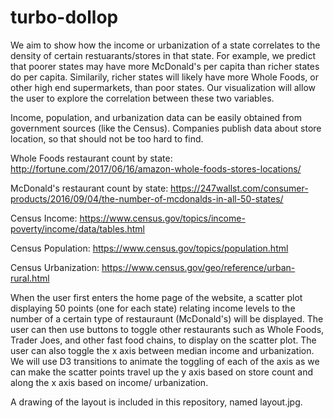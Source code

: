 # turbo-dollop
We aim to show how the income or urbanization of a state correlates to the density of certain restuarants/stores in that state. For example, we predict that poorer states may have more McDonald's per capita than richer states do per capita. Similarily, richer states will likely have more Whole Foods, or other high end supermarkets, than poor states. Our visualization will allow the user to explore the correlation between these two variables. 

Income, population, and urbanization data can be easily obtained from government sources (like the Census). Companies publish data about store location, so that should not be too hard to find.

Whole Foods restaurant count by state: http://fortune.com/2017/06/16/amazon-whole-foods-stores-locations/

McDonald's restaurant count by state: https://247wallst.com/consumer-products/2016/09/04/the-number-of-mcdonalds-in-all-50-states/

Census Income: https://www.census.gov/topics/income-poverty/income/data/tables.html

Census Population: https://www.census.gov/topics/population.html

Census Urbanization: https://www.census.gov/geo/reference/urban-rural.html

When the user first enters the home page of the website, a scatter plot displaying 50 points (one for each state) relating income levels to the number of a certain type of restauraunt (McDonald's) will be displayed. The user can then use buttons to toggle other restaurants such as Whole Foods, Trader Joes, and other fast food chains, to display on the scatter plot. The user can also toggle the x axis between median income and urbanization. We will use D3 transitions to animate the toggling of each of the axis as we can make the scatter points travel up the y axis based on store count and along the x axis based on income/ urbanization. 

A drawing of the layout is included in this repository, named layout.jpg.


